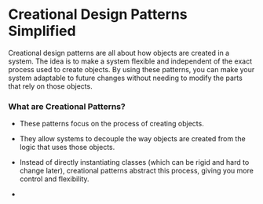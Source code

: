 # Creational Design Patterns Simplified

Creational design patterns are all about how objects are created in a system. 
The idea is to make a system flexible and independent of the exact process used to create objects. 
By using these patterns, you can make your system adaptable to future changes without needing to modify the parts that rely on those objects.


### What are Creational Patterns?
- These patterns focus on the process of creating objects.
- They allow systems to decouple the way objects are created from the logic that uses those objects.
- Instead of directly instantiating classes (which can be rigid and hard to change later), creational patterns abstract this process, giving you more control and flexibility.

- 
